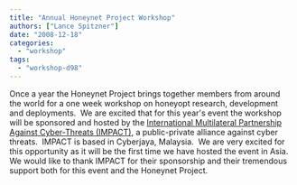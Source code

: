 ```yaml
---
title: "Annual Honeynet Project Workshop"
authors: ["Lance Spitzner"]
date: "2008-12-18"
categories: 
  - "workshop"
tags: 
  - "workshop-d98"
---
```


Once a year the Honeynet Project brings together members from around the world for a one week workshop on honeyopt research, development and deployments.  We are excited that for this year's event the workshop will be sponsored and hosted by the [International Multilateral Partnership Against Cyber-Threats (IMPACT)](http://www.impact-alliance.org), a public-private alliance against cyber threats.  IMPACT is based in Cyberjaya, Malaysia.  We are very excited for this opportunity as it will be the first time we have hosted the event in Asia.  We would like to thank IMPACT for their sponsorship and their tremendous support both for this event and the Honeynet Project.
